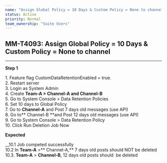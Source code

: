 ```yaml
---
name: "Assign Global Policy = 10 Days & Custom Policy = None to channel"
status: Active
priority: Normal
team_ownership: "Suite Users"
---
```


## MM-T4093: Assign Global Policy = 10 Days & Custom Policy = None to channel

---

**Step 1**

1\. Feature flag CustomDataRetentionEnabled = true.\
2\. Restart server\
3\. Login as System Admin\
4\. Create **Team-A **> **Channel-A** and** Channel-B**\
5\. Go to System Console > Data Retention Policies\
6\. Set 10 days to Global Policy\
7\. Go to **Channel-A** and Post 7 days old messages (use API)\
8\. Go to** Channel-B **and Post 12 days old messages (use API)\
9\. Go to System Console > Data Retention Policy\
10\. Click Run Deletion Job Now

**Expected**

__10.1 Job competed successfully\
10.2 In **Team-A** >** Channel-A,** 7 days old posts should NOT be deleted\
10.3. **Team-A** > **Channel-B**, 12 days old posts should  be deleted
